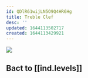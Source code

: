 ```yaml
---
id: QDlR61wijLN5O9Q4HR6Hg
title: Treble Clef
desc: ''
updated: 1644113502717
created: 1644113429921
---
```


![](/assets/images/2022-02-05-21-10-37.png)

## Bact to [[ind.levels]]